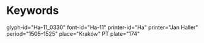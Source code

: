 # Keywords
glyph-id="Ha-11_0330"
font-id="Ha-11"
printer-id="Ha"
printer="Jan Haller"
period="1505–1525"
place="Kraków"
PT plate="174"

